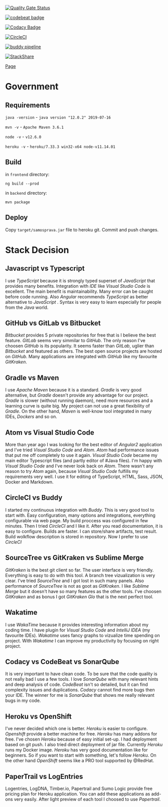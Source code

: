 [![Quality Gate Status](https://sonarcloud.io/api/project_badges/measure?project=frido%3Asamosprava&metric=alert_status)](https://sonarcloud.io/dashboard?id=frido%3Asamosprava)

[![codebeat badge](https://codebeat.co/badges/796fdd58-d3cb-4e82-b8a9-7e8765e8b3d8)](https://codebeat.co/projects/github-com-frido-government-master)

[![Codacy Badge](https://api.codacy.com/project/badge/Grade/f7099cd093f6431eb759942b43f08dce)](https://www.codacy.com/app/frido/government?utm_source=github.com&amp;utm_medium=referral&amp;utm_content=frido/government&amp;utm_campaign=Badge_Grade)

[![CircleCI](https://circleci.com/gh/frido/government.svg?style=svg)](https://circleci.com/gh/frido/government)

[![buddy pipeline](https://app.buddy.works/fridrichpeter/government/pipelines/pipeline/179493/badge.svg?token=7e655371adbe49225d540916417d681bfffc656638c4af50ee9f6b6c2e1801bd "buddy pipeline")](https://app.buddy.works/fridrichpeter/government/pipelines/pipeline/179493)

[![StackShare](http://img.shields.io/badge/tech-stack-0690fa.svg?style=flat)](https://stackshare.io/samosprava/samosprava)

[Page](https://frido.github.io/government/)

# Government

## Requirements

`java -version` - `java version "12.0.2" 2019-07-16`

`mvn -v` - `Apache Maven 3.6.1`

`node -v` - `v12.6.0`

`heroku -v` - `heroku/7.33.3 win32-x64 node-v11.14.01`

## Build

in `frontend` directory:

```
ng build --prod
```

in `backend` directory:

```
mvn package
```

## Deploy

Copy `target/samosprava.jar` file to heroku git. Commit and push changes.

# Stack Decision

## Javascript vs Typescript

I use _TypeScript_ because it is strongly typed superset of _JavaScript_ that provides many benefits. Integration with _IDE_ like _Visual Studio Code_ is excellent. The main benefit is maintainability. Many error can be caught before code running. Also _Angular_ recommends _TypeScript_ as better alternative to _JavaScript_ . Syntax is very easy to learn especially for people from the _Java_ world.

## GitHub vs GitLab vs Bitbucket

_Bitbucket_ provides 5 private repositories for free that is I believe the best feature. _GitLab_ seems very simmilar to _GitHub_. The only reason I've choosen _GitHub_ is its popularity. It seems faster than _GitLab_, uglier than _Bitbucket_ and featured as others. The best open source projects are hosted on _GitHub_. Many applications are integrated with _GitHub_ like my favourite _GitKraken_.

## Gradle vs Maven

I use _Apache Maven_ because it is a standard. _Gradle_ is very good alternative, but _Gradle_ doesn't provide any advantage for our project. _Gradle_ is slower (without running daemon), need more resources and a learning curve is quite big. My project can not use a great flexibility of _Gradle_. On the other hand, _Maven_ is well-know tool integrated in many IDEs, _Dockers_ and so on.

## Atom vs Visual Studio Code

More than year ago I was looking for the best editor of _Angular2_ application and I've tried _Visual Studio Code_ and _Atom_. _Atom_ had performance issues that put me off completely to use it again. _Visual Studio Code_ became my main editor Typescript files (and partly editor of #Java files). I'm happy with _Visual Studio Code_ and I've never look back on _Atom_. There wasn't any reason to try _Atom_ again, because _Visual Studio Code_ fulfills my requirements very well. I use it for editing of TypeScript, HTML, Sass, JSON, Docker and Markdown.

## CircleCI vs Buddy

I started my continuous integration with _Buddy_. This is very good tool to start with. Easy configuration, many options and integrations, everything configurable via web page. My build proccess was configured in few minutes. Then I tried _CircleCI_ and I like it. After you read documentation, it is easy to configure. Builds are faster. I can store/share artifacts, test result. Build wolkflow description is stored in repository. Now I prefer to use _CircleCI_

## SourceTree vs GitKraken vs Sublime Merge

_GitKraken_ is the best git client so far. The user interface is very friendly. Everything is easy to do with this tool. A branch tree vizualization is very clear. I've tried _SourceTree_ and I got lost in such many panels. Also performance of _SourceTree_ is not as goot as _GitKraken_. I like _Sublime Merge_ but it doesn't have so many features as the other tools. I've choosen _GitKraken_ and as bonus I got _GitKraken Glo_ that is the next perfect tool.

## Wakatime

I use _WakaTime_ because it provides interesting information about my coding time. I have plugin for _Visual Studio Code_ and _IntelliJ IDEA_ (my favourite IDEs). _Wakatime_ uses fancy graphs to vizualize time spending on project. With _Wakatime_ I can improve my productivity by focusing on right project.

## Codacy vs CodeBeat vs SonarQube

It is very important to have clean code. To be sure that the code quality is not really bad I use a few tools. I love _SonarQube_ with many relevant hints and deep analysis of code. _CodeBeat_ isn't so detailed, but it can find complexity issues and duplications. _Codacy_ cannot find more bugs then your IDE. The winner for me is _SonarQube_ that shows me really relevant bugs in my code.

## Heroku vs OpenShift

I've never decided which one is better. _Heroku_ is easier to configure. _Openshift_ provide a better machine for free. _Heroku_ has many addons for free. I've chosen _Heroku_ because of easy initial set-up. I had deployment based on git push. I also tried direct deployment of jar file. Currently _Heroku_ runs my Docker image. _Heroku_ has very good documentation like for beginners. So if you want to start with something, let's follow _Heroku_. On the other hand _OpenShift_ seems like a PRO tool supported by @RedHat.

## PaperTrail vs LogEntries

Logentries, LogDNA, Timber.io, Papertrail and Sumo Logic provide free pricing plan for Heroku application. You can add these applications as add-ons very easily. After light preview of each tool I choosed to use _Papertrail_. 

